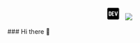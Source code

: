 
<p align='center'>
<a href="https://dev.to/noelvarga25"><img height="30" src="https://github.com/noelvarga25/noelvarga25/blob/main/assets/dev1.png"></a>&nbsp;&nbsp;
<a href="https://www.linkedin.com/in/noelvarga/"><img height="30" src="https://github.com/noelvarga25/noelvarga25/blob/main/assets/linkedin1.png"></a>
</p>
### Hi there 👋

<!--
**noelvarga25/noelvarga25** is a ✨ _special_ ✨ repository because its `README.md` (this file) appears on your GitHub profile.

Here are some ideas to get you started:

- 🔭 I’m currently working on ...
- 🌱 I’m currently learning ...
- 👯 I’m looking to collaborate on ...
- 🤔 I’m looking for help with ...
- 💬 Ask me about ...
- 📫 How to reach me: ...
- 😄 Pronouns: ...
- ⚡ Fun fact: ...
-->
